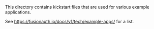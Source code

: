 This directory contains kickstart files that are used for various example applications.

See https://fusionauth.io/docs/v1/tech/example-apps/ for a list.
